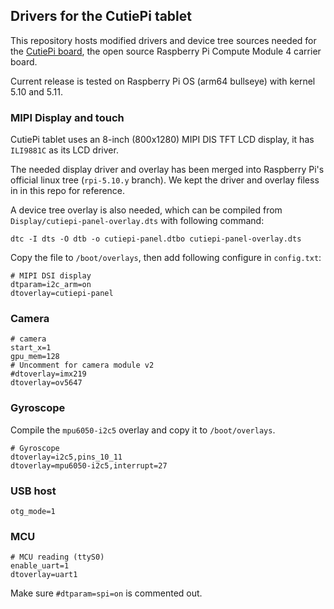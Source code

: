 ## Drivers for the CutiePi tablet 

This repository hosts modified drivers and device tree sources needed for the [CutiePi board](https://github.com/cutiepi-io/cutiepi-board), the open source Raspberry Pi Compute Module 4 carrier board. 

Current release is tested on Raspberry Pi OS (arm64 bullseye) with kernel 5.10 and 5.11. 

### MIPI Display and touch 

CutiePi tablet uses an 8-inch (800x1280) MIPI DIS TFT LCD display, it has `ILI9881C` as its LCD driver. 

The needed display driver and overlay has been merged into Raspberry Pi's official linux tree (`rpi-5.10.y` branch). We kept the driver and overlay filess in in this repo for reference. 

A device tree overlay is also needed, which can be compiled from `Display/cutiepi-panel-overlay.dts` with following command: 

    dtc -I dts -O dtb -o cutiepi-panel.dtbo cutiepi-panel-overlay.dts

Copy the file to `/boot/overlays`, then add following configure in `config.txt`: 

    # MIPI DSI display 
    dtparam=i2c_arm=on
    dtoverlay=cutiepi-panel

### Camera 

    # camera 
    start_x=1
    gpu_mem=128
    # Uncomment for camera module v2
    #dtoverlay=imx219
    dtoverlay=ov5647

### Gyroscope 

Compile the `mpu6050-i2c5` overlay and copy it to `/boot/overlays`. 

    # Gyroscope 
    dtoverlay=i2c5,pins_10_11
    dtoverlay=mpu6050-i2c5,interrupt=27

### USB host 

    otg_mode=1

### MCU 

    # MCU reading (ttyS0)
    enable_uart=1
    dtoverlay=uart1

Make sure `#dtparam=spi=on` is commented out. 